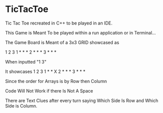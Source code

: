 # TicTacToe
Tic Tac Toe recreated in C++ to be played in an IDE.


This Game is Meant To be played within a run application or in Terminal...


The Game Board is Meant of a 3x3 GRID showcased as

  1 2 3
1 * * *
2 * * *
3 * * *

When inputted "1 3"

It showcases
  1 2 3
1 * * X
2 * * *
3 * * *

Since the order for Arrays is by Row then Column

Code Will Not Work if there Is Not A Space

There are Text Clues after every turn saying Which Side Is Row and Which Side is Column.
